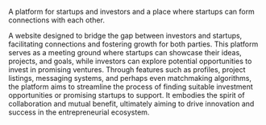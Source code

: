 A platform for startups and investors and a place where startups can form connections with each other.

A website designed to bridge the gap between investors and startups, facilitating connections and fostering growth for both parties. 
This platform serves as a meeting ground where startups can showcase their ideas, projects, and goals, while investors can explore potential opportunities to invest in promising ventures. 
Through features such as profiles, project listings, messaging systems, and perhaps even matchmaking algorithms, the platform aims to streamline the process of finding suitable investment opportunities or promising startups to support. 
It embodies the spirit of collaboration and mutual benefit, ultimately aiming to drive innovation and success in the entrepreneurial ecosystem.
